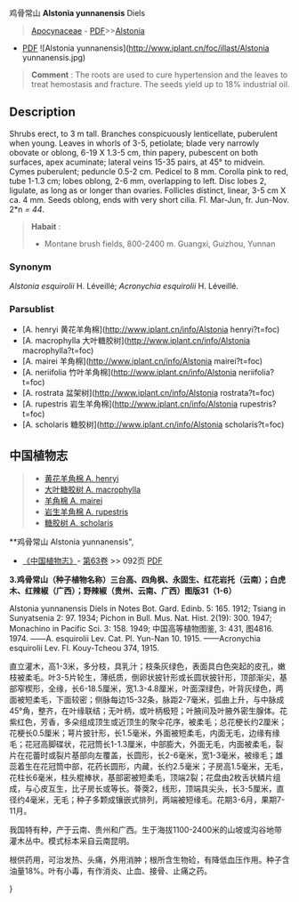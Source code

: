 鸡骨常山 **Alstonia yunnanensis** Diels

> [Apocynaceae](http://www.iplant.cn/info/Apocynaceae?t=foc) - [PDF](http://www.iplant.cn/foc/pdf/Apocynaceae.pdf)>>[Alstonia](http://www.iplant.cn/info/Alstonia?t=foc)
 - [PDF](http://www.iplant.cn/foc/pdf/Alstonia.pdf)
![Alstonia yunnanensis](http://www.iplant.cn/foc/illast/Alstonia yunnanensis.jpg)

> **Comment** : 
> The roots are used to cure hypertension and the leaves to treat hemostasis and fracture. The seeds yield up to 18% industrial oil.

## Description

Shrubs erect, to 3 m tall. Branches conspicuously lenticellate, puberulent when young. Leaves in whorls of 3-5, petiolate; blade very narrowly obovate or oblong, 6-19 X 1.3-5 cm, thin papery, pubescent on both surfaces, apex acuminate; lateral veins 15-35 pairs, at 45° to midvein. Cymes puberulent; peduncle 0.5-2 cm. Pedicel to 8 mm. Corolla pink to red, tube 1-1.3 cm; lobes oblong, 2-6 mm, overlapping to left. Disc lobes 2, ligulate, as long as or longer than ovaries. Follicles distinct, linear, 3-5 cm X ca. 4 mm. Seeds oblong, ends with very short cilia. Fl. Mar-Jun, fr. Jun-Nov. 2*n *= 44*.

> **Habait** : 
>* Montane brush fields, 800-2400 m. Guangxi, Guizhou, Yunnan

### Synonym
*Alstonia esquirolii* H. Léveillé; *Acronychia esquirolii* H. Léveillé.

### Parsublist

* [A.  henryi  黄花羊角棉](http://www.iplant.cn/info/Alstonia henryi?t=foc)
* [A.  macrophylla  大叶糖胶树](http://www.iplant.cn/info/Alstonia macrophylla?t=foc)
* [A.  mairei  羊角棉](http://www.iplant.cn/info/Alstonia mairei?t=foc)
* [A.  neriifolia  竹叶羊角棉](http://www.iplant.cn/info/Alstonia neriifolia?t=foc)
* [A.  rostrata  盆架树](http://www.iplant.cn/info/Alstonia rostrata?t=foc)
* [A.  rupestris  岩生羊角棉](http://www.iplant.cn/info/Alstonia rupestris?t=foc)
* [A.  scholaris  糖胶树](http://www.iplant.cn/info/Alstonia scholaris?t=foc)

## 中国植物志

> * [黄花羊角棉  A.  henryi](Alstonia-henryi-黄花羊角棉.md)
> * [大叶糖胶树  A.  macrophylla](Alstonia-macrophylla-大叶糖胶树.md)
> * [羊角棉  A.  mairei](Alstonia-mairei-羊角棉.md)
> * [岩生羊角棉  A.  rupestris](Alstonia-rupestris-岩生羊角棉.md)
> * [糖胶树  A.  scholaris](Alstonia-scholaris-糖胶树.md)

**鸡骨常山 Alstonia yunnanensis",

* [《中国植物志》](http://www.iplant.cn/frps)- [第63卷](http://www.iplant.cn/frps/vol/63) >> 092页 [PDF](http://www.iplant.cn/frps/pdf/63/092.pdf)

**3.鸡骨常山（种子植物名称）三台高、四角枫、永固生、红花岩托（云南）；白虎木、红辣椒（广西）；野辣椒（贵州、云南、广西）图版31（1-6）**

Alstonia yunnanensis Diels in Notes Bot. Gard. Edinb. 5: 165. 1912; Tsiang in Sunyatsenia 2: 97. 1934; Pichon in Bull. Mus. Nat. Hist. 2(19): 300. 1947; Monachino in Pacific Sci. 3: 158. 1949; 中国高等植物图鉴, 3: 431, 图4816. 1974. ——A. esquirolii Lev. Cat. Pl. Yun-Nan 10. 1915. ——Acronychia esquirolii Lev. Fl. Kouy-Tcheou 374, 1915.

直立灌木，高1-3米，多分枝，具乳汁；枝条灰绿色，表面具白色突起的皮孔，嫩枝被柔毛。叶3-5片轮生，薄纸质，倒卵状披针形或长圆状披针形，顶部渐尖，基部窄楔形，全缘，长6-18.5厘米，宽1.3-4.8厘米，叶面深绿色，叶背灰绿色，两面被短柔毛，下面较密；侧脉每边15-32条，脉距2-7毫米，弧曲上升，与中脉成45°角，整齐，在叶缘联结；无叶柄，或叶柄极短；叶腋间及叶腋外密生腺体。花紫红色，芳香，多朵组成顶生或近顶生的聚伞花序，被柔毛；总花梗长约2厘米；花梗长0.5厘米；萼片披针形，长1.5毫米，外面被短柔毛，内面无毛，边缘有缘毛；花冠高脚碟状，花冠筒长1-1.3厘米，中部膨大，外面无毛，内面被柔毛，裂片在花蕾时或裂片基部向左覆盖，长圆形，长2-6毫米，宽1-3毫米，被缘毛；雄蕊着生在花冠筒中部，花药长圆形，内藏，长约2.5毫米；子房高1.5毫米，无毛，花柱长6毫米，柱头棍棒状，基部密被短柔毛，顶端2裂；花盘由2枚舌状鳞片组成，与心皮互生，比子房长或等长。蓇葖2，线形，顶端具尖头，长3-5厘米，直径约4毫米，无毛；种子多颗成镶嵌式排列，两端被短缘毛。花期3-6月，果期7-11月。

我国特有种，产于云南、贵州和广西。生于海拔1100-2400米的山坡或沟谷地带灌木丛中。模式标本采自云南昆明。

根供药用，可治发热、头痛，外用消肿；根所含生物硷，有降低血压作用。种子含油量18%。叶有小毒，有作消炎、止血、接骨、止痛之药。

}